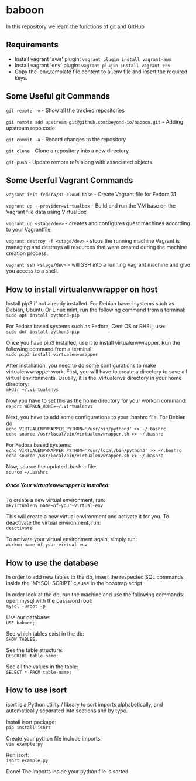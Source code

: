 # baboon

In this repository we learn the functions of git and GitHub


Requirements
-----------------------------
- Install vagrant 'aws' plugin: `vagrant plugin install vagrant-aws`
- Install vagrant 'env' plugin: `vagrant plugin install vagrant-env`
- Copy the .env_template file content to a .env file and insert the required keys.

Some Useful git Commands 
--------------------
`git remote -v` - Show all the tracked repositories

`git remote add upstream git@github.com:beyond-io/baboon.git` - Adding upstream repo code

`git commit -a` - Record changes to the repository

`git clone` - Clone a repository into a new directory

`git push` - Update remote refs along with associated objects

Some Userful Vagrant Commands
-----------------------------

`vagrant init fedora/31-cloud-base` - Create Vagrant file for Fedora 31 

`vagrant up --provider=virtualbox` - Build and run the VM base on the Vagrant file data using VirtualBox

`vagrant up <stage/dev>` - creates and configures guest machines according to your Vagrantfile. 

`vagrant destroy -f <stage/dev>` - stops the running machine Vagrant is managing and destroys all resources that were created during the machine creation process. 	

`vagrant ssh <stage/dev>` - will SSH into a running Vagrant machine and give you access to a shell.

How to install virtualenvwrapper on host
---------------------------------------
Install pip3 if not already installed. For Debian based systems such as Debian, Ubuntu Or Linux mint, run the following
command from a terminal:\
`sudo apt install python3-pip`

For Fedora based systems such as Fedora, Cent OS or RHEL, use:\
`sudo dnf install python3-pip`

Once you have pip3 installed, use it to install virtualenvwrapper. Run the following command from a terminal:\
`sudo pip3 install virtualenvwrapper`

After installation, you need to do some configurations to make virtualenvwrapper work. First, you will have to create a
directory to save all virtual environments. Usually, it is the .virtualenvs directory in your home directory:\
`mkdir ~/.virtualenvs`

Now you have to set this as the home directory for your workon command:\
`export WORKON_HOME=~/.virtualenvs`

Next, you have to add some configurations to your .bashrc file. For Debian do:\
`echo VIRTUALENVWRAPPER_PYTHON='/usr/bin/python3' >> ~/.bashrc`\
`echo source /usr/local/bin/virtualenvwrapper.sh >> ~/.bashrc`

For Fedora based systems:\
`echo VIRTUALENVWRAPPER_PYTHON='/usr/local/bin/python3' >> ~/.bashrc`\
`echo source /usr/local/bin/virtualenvwrapper.sh >> ~/.bashrc`

Now, source the updated .bashrc file:\
`source ~/.bashrc`

##### Once Your virtualenvwrapper is installed:
To create a new virtual environment, run:\
`mkvirtualenv name-of-your-virtual-env`

This will create a new virtual environment and activate it for you. To deactivate the virtual environment, run:\
`deactivate`

To activate your virtual environment again, simply run:\
`workon name-of-your-virtual-env`

How to use the database
---------------------------------------
In order to add new tables to the db, insert the respected SQL commands inside the 'MYSQL SCRIPT' clause in the boostrap script.

In order look at the db, run the machine and use the following commands:
open mysql with the password root:\
`mysql -uroot -p`

Use our database:\
`USE baboon;`

See which tables exist in the db:\
`SHOW TABLES;`

See the table structure:\
`DESCRIBE table-name;`

See all the values in the table:\
`SELECT * FROM table-name;`                  

How to use isort
---------------------------------------
isort is a Python utility / library to sort imports alphabetically, and automatically separated into sections and by type.

Install isort package:\
`pip install isort` 

Create your python file include imports:\
`vim example.py`

Run isort:\
`isort example.py`

Done! The imports inside your python file is sorted.